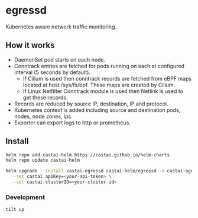# egressd

Kubernetes aware network traffic monitoring.

## How it works

* DaemonSet pod starts on each node.
* Conntrack entries are fetched for pods running on each at configured interval (5 seconds by default).
  * If Cilium is used then conntrack records are fetched from eBPF maps located at host /sys/fs/bpf. These maps are created by Cilium.
  * If Linux Netfilter Conntrack module is used then Netlink is used to get these records.
* Records are reduced by source IP, destination, IP and protocol.
* Kubernetes context is added including source and destination pods, nodes, node zones, ips.
* Exporter can export logs to http or prometheus.

## Install

```sh
helm repo add castai-helm https://castai.github.io/helm-charts
helm repo update castai-helm

helm upgrade --install castai-egressd castai-helm/egressd -n castai-agent \
  --set castai.apiKey=<your-api-token> \
  --set castai.clusterID=<your-cluster-id>
```

### Development

```
tilt up
```

